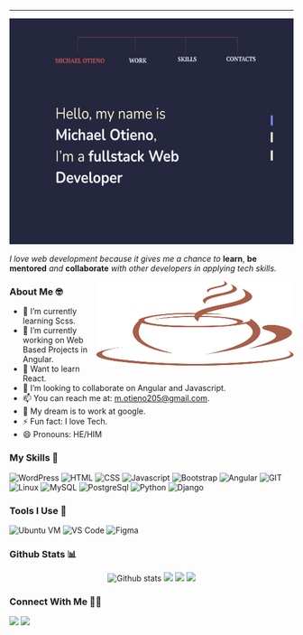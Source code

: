 <!--### Hi there 👋, I'm Michael Otieno-->
___

 [<img src="/port.png" alt="image" width="1000px" height="400px">](https://github.com/Michael-Otieno)<!--insert portfolio link-->

<!--#### Software Engineer
I can help you solve a software problem, build a product or grow an existing product.-->
_I love web development because it gives me a chance to_ **learn**, **be mentored** _and_ **collaborate** _with other developers in applying tech skills._

<img align="right" width="350" height="150" src="/Coffee.png">

### About Me 🤓
* :seedling: I’m currently learning Scss.
* :telescope: I’m currently working on Web Based Projects in Angular.
* :school: Want to learn React.
* :dancers: I’m looking to collaborate on Angular and Javascript.
* :mailbox: You can reach me at: m.otieno205@gmail.com. 
* :thought_balloon: My dream is to work at google.
* ⚡ Fun fact: I love Tech.
*  😄 Pronouns: HE/HIM 

### My Skills :rocket:
![WordPress](https://img.shields.io/badge/wordpress-%4479A1.svg?style=for-the-badge&logo=wordpress&logoColor=white&color=4479A1)
![HTML](https://img.shields.io/badge/html5-%3776AB.svg?style=for-the-badge&logo=html5&logoColor=white&color=E34F26)
![CSS](https://img.shields.io/badge/css3-%1572B6.svg?style=for-the-badge&logo=css3&logoColor=white&color=1572B6)
![Javascript](https://img.shields.io/badge/javscript-%F7DF1E.svg?style=for-the-badge&logo=javascript&logoColor=black&color=F7DF1E)
![Bootstrap](https://img.shields.io/badge/bootstrap-%3776AB.svg?style=for-the-badge&logo=bootstrap&logoColor=white&color=563D7C)
![Angular](https://img.shields.io/badge/angular-%7396.svg?style=for-the-badge&logo=angular&color=FF2D20)
![GIT](https://img.shields.io/badge/git-%3776AB.svg?style=for-the-badge&logo=git&logoColor=white&color=F05032)
![Linux](https://img.shields.io/badge/linux-%FCC624.svg?style=for-the-badge&logo=linux&logoColor=black&color=FCC624)
![MySQL](https://img.shields.io/badge/mysql-%4479A1.svg?style=for-the-badge&logo=mysql&logoColor=white&color=f29221)
![PostgreSql](https://img.shields.io/badge/postresql-%3776AB.svg?style=for-the-badge&logo=postgresql&logoColor=white&color=4479A1)
![Python](https://img.shields.io/badge/python-%3776AB.svg?style=for-the-badge&logo=python&logoColor=white&color=3776AB)
![Django](https://img.shields.io/badge/django-%7396.svg?style=for-the-badge&logo=django&logoColor=white&color=0C3C26)

### Tools I Use :wrench:
![Ubuntu VM](https://img.shields.io/badge/Ubuntu%20VM-E95420.svg?style=for-the-badge&logo=ubuntu&logoColor=white)
![VS Code](https://img.shields.io/badge/VS%20Code-007ACC.svg?&style=for-the-badge&logo=visual-studio-code&logoColor=white)
![Figma](https://img.shields.io/badge/figma-%777BB4.svg?style=for-the-badge&logo=figma&logoColor=white&color=0acf83)

### Github Stats :bar_chart:
<p align="center"> 
   <img height="150em" src="https://github-readme-stats.vercel.app/api?username=Michael-Otieno&show_icons=true&theme=radical" alt="Github stats" /> 
   <img height="150em" src="https://github-readme-streak-stats.herokuapp.com/?user=Michael-Otieno&theme=radical" /> 
   <img height="200em" src="https://activity-graph.herokuapp.com/graph?username=Michael-Otieno&theme=radical" /> 
   <img height="200em" src="https://github-readme-stats.vercel.app/api/top-langs/?username=Michael-Otieno&theme=radical" /> 
</p>


### Connect With Me 🤝🤝
[<img src="https://img.shields.io/badge/michael otieno-%230077B5.svg?&style=for-the-badge&logo=linkedin&logoColor=white" />](https://www.linkedin.com/in/michael-otieno-924157217/)
[<img src = "https://img.shields.io/badge/@justDoCode-%2320A1F1.svg?&style=for-the-badge&logo=twitter&logoColor=white">](https://twitter.com/justDoCode)
<!--[<img src = "https://img.shields.io/badge/aakarshteja-%181717.svg?&style=for-the-badge&logo=facebook&logoColor=white&color=1877F2">](https://www.facebook.com/aakarsh.teja)
[<img src = "https://img.shields.io/badge/aakarshteja-%181717.svg?&style=for-the-badge&logo=instagram&logoColor=white&color=E4405F">](https://www.instagram.com/aakarshteja/)









